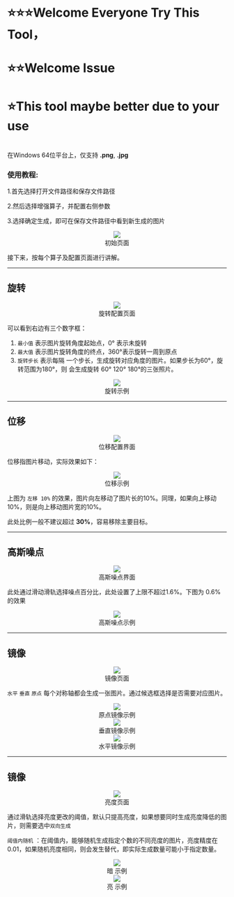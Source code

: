 # ⭐⭐⭐Welcome Everyone Try This Tool，

# ⭐⭐Welcome Issue

# ⭐This tool maybe better  due to your use

# 

在Windows 64位平台上，仅支持 **.png**, **.jpg**

### 使用教程:

1.首先选择打开文件路径和保存文件路径

2.然后选择增强算子，并配置右侧参数

3.选择确定生成，即可在保存文件路径中看到新生成的图片

<center>
    <img src="https://i.loli.net/2021/11/15/aXzmnDrlefG2T1c.png" >
    <center>初始页面</center>
</center>

接下来，按每个算子及配置页面进行讲解。

---

## 旋转

<center>
    <img src="https://i.loli.net/2021/11/15/lRU5o9YnNkH4dbS.png" >
    <center>旋转配置页面</center>
</center>

可以看到右边有三个数字框：

1. `最小值` 表示图片旋转角度起始点，0° 表示未旋转
2. `最大值` 表示图片旋转角度的终点，360°表示旋转一周到原点
3. `旋转步长` 表示每隔 一个步长，生成旋转对应角度的图片。如果步长为60°，旋转范围为180°，则 会生成旋转 60° 120° 180°的三张照片。

<center>
    <img src="https://i.loli.net/2021/11/15/IyAlEk85GxX3Si6.png">
    <center>旋转示例</center>
</center>



---

## 位移

<center>
    <img src="https://i.loli.net/2021/11/15/4OXF7CwoQPYxuib.png">
    <center>位移配置界面</center>
</center>

位移指图片移动，实际效果如下：

<center>
    <img src="https://i.loli.net/2021/11/15/lcWbOngKv4iIB92.png">
    <center>位移示例</center>
</center>

上图为 `左移 10%` 的效果，图片向左移动了图片长的10%。同理，如果向上移动10%，则是向上移动图片宽的10%。

此处比例一般不建议超过 **30%**，容易移除主要目标。

---

## 高斯噪点

<center>
    <img src="https://i.loli.net/2021/11/15/HBqmgE6zskaT4yf.png">
    <center>高斯噪点界面</center>
</center>

此处通过滑动滑轨选择噪点百分比，此处设置了上限不超过1.6%。下图为 0.6%的效果

<center>
    <img src="https://i.loli.net/2021/11/15/e8zG9pijoCbXhTq.png">
    <center>高斯噪点示例</center>
</center>



---

## 镜像

<center>
    <img src="https://i.loli.net/2021/11/15/qye2ZEbHzCKh9UL.png">
    <center>镜像页面</center>
</center>

`水平` `垂直` `原点` 每个对称轴都会生成一张图片。通过候选框选择是否需要对应图片。

<center>
    <img src="https://i.loli.net/2021/11/15/zr8aDTwdV1KG4Jj.png">
    <center>原点镜像示例</center>
</center>



<center>
    <img src="https://i.loli.net/2021/11/15/VYU6ETlPwkG3dLD.png">
    <center>垂直镜像示例</center>
</center>

<center>
    <img src="https://i.loli.net/2021/11/15/73Ferg2nqajyxhw.png">
    <center>水平镜像示例</center>
</center>

---

## 镜像

<center>
    <img src="https://i.loli.net/2021/11/15/nPijJsQevNW8OuT.png">
    <center>亮度页面</center>
</center>

通过滑轨选择亮度更改的阈值，默认只提高亮度，如果想要同时生成亮度降低的图片，则需要选中`双向生成` 

`阈值内随机` ：在阈值内，能够随机生成指定个数的不同亮度的图片，亮度精度在0.01，如果随机亮度相同，则会发生替代，即实际生成数量可能小于指定数量。

<center>
    <img src="https://i.loli.net/2021/11/15/RbCenjvQPfF4G29.png">
    <center>暗 示例</center>
</center>

<center>
    <img src="https://i.loli.net/2021/11/15/x3SQjuR6mfoOlZM.png">
    <center>亮 示例</center>
</center>



